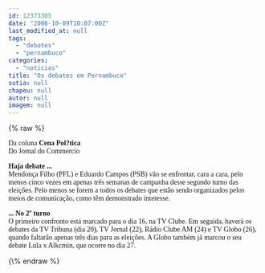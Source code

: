 ```yaml
---
id: 12373305
date: "2006-10-09T10:07:00Z"
last_modified_at: null
tags:
  - "debates"
  - "pernambuco"
categories:
  - "noticias"
title: "Os debates em Pernambuco"
sutia: null
chapeu: null
autor: null
imagem: null
---
```

{\% raw %}
<p><P><FONT face=Verdana>Da coluna <STRONG>Cena Pol?tica</STRONG><BR>Do Jornal do Commercio</FONT></P></p>
<p><P><FONT face=Verdana><STRONG>Haja debate ...</STRONG> <BR>Mendonça Filho (PFL) e Eduardo Campos (PSB) vão se enfrentar, cara a cara, pelo menos cinco vezes em apenas três semanas de campanha desse segundo turno das eleições. Pelo menos se forem a todos os debates que estão sendo organizados pelos meios de comunicação, como têm demonstrado interesse.</FONT></P></p>
<p><P><FONT face=Verdana><STRONG>... No 2º turno</STRONG> <BR>O primeiro confronto está marcado para o dia 16, na TV Clube. Em seguida, haverá os debates da TV Tribuna (dia 20), TV Jornal (22), Rádio Clube AM (24) e TV Globo (26), quando faltarão apenas três dias para as eleições. A Globo também já marcou o seu debate Lula x Alkcmin, que ocorre no dia 27.</FONT></P> </p>
{\% endraw %}
